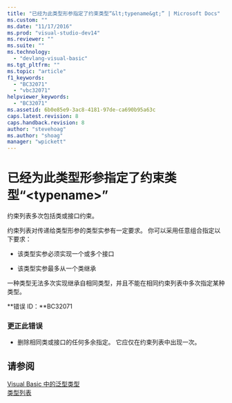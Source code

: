 ```yaml
---
title: "已经为此类型形参指定了约束类型“&lt;typename&gt;” | Microsoft Docs"
ms.custom: ""
ms.date: "11/17/2016"
ms.prod: "visual-studio-dev14"
ms.reviewer: ""
ms.suite: ""
ms.technology: 
  - "devlang-visual-basic"
ms.tgt_pltfrm: ""
ms.topic: "article"
f1_keywords: 
  - "BC32071"
  - "vbc32071"
helpviewer_keywords: 
  - "BC32071"
ms.assetid: 6b0e85e9-3ac8-4181-97de-ca690b95a63c
caps.latest.revision: 8
caps.handback.revision: 8
author: "stevehoag"
ms.author: "shoag"
manager: "wpickett"
---
```

# 已经为此类型形参指定了约束类型“&lt;typename&gt;”
约束列表多次包括类或接口约束。  
  
 约束列表对传递给类型形参的类型实参有一定要求。 你可以采用任意组合指定以下要求：  
  
-   该类型实参必须实现一个或多个接口  
  
-   该类型实参最多从一个类继承  
  
 一种类型无法多次实现继承自相同类型，并且不能在相同约束列表中多次指定某种类型。  
  
 **错误 ID：**BC32071  
  
### 更正此错误  
  
-   删除相同类或接口的任何多余指定。 它应仅在约束列表中出现一次。  
  
## 请参阅  
 [Visual Basic 中的泛型类型](../../visual-basic/programming-guide/language-features/data-types/generic-types.md)   
 [类型列表](../../visual-basic/language-reference/statements/type-list.md)